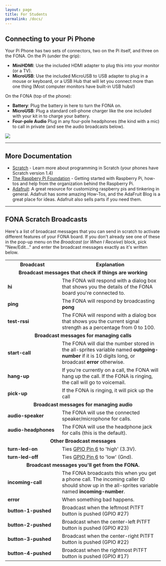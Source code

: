 ```yaml
---
layout: page
title: For Students
permalink: /docs/
---
```


## Connecting to your Pi Phone

Your Pi Phone has two sets of connectors, two on the Pi itself, and three on the FONA.  On the Pi (under the grip):

* **MiniHDMI**: Use the included HDMI adapter to plug this into your monitor (or a TV).  
* **MicroUSB**: Use the included MicroUSB to USB adapter to plug in a mouse or keyboard, or a USB Hub that will let you connect more than one thing (Most computer monitors have built-in USB hubs!)

On the FONA (top of the phone):

* **Battery**: Plug the battery in here to turn the FONA on.
* **MicroUSB**: Plug a standard cell-phone charger like the one included with your kit in to charge your battery.
* **Four-pole Audio** Plug in any four-pole headphones (the kind with a mic) to call in private (and see the audio broadcasts below).

<img src="../images/piphone-ports.jpg" />

<hr />

## More Documentation

* [Scratch](https://en.scratch-wiki.info/wiki/Scratch_User_Interface_(1.4)) - Learn more about programming in Scratch (your phones have Scratch version 1.4)
* [The Raspbery Pi Foundation](https://www.raspberrypi.org/help/) - Getting started with Raspberry Pi, how-tos and help from the organization behind the Raspberry Pi.
* [Adafruit](https://adafruit.com): A great resource for customizing raspberry pis and tinkering in general.  Adafruit has some amazing How-Tos, and the AdaFruit Blog is a great place for ideas.  Adafruit also sells parts if you need them.

<hr />

## FONA Scratch Broadcasts

<p>Here's a list of broadcast messages that you can send in scratch to activate different features of your FONA board.  If you don't already see one of these in the pop-up menu on the <i>Broadcast</i> (or <i>When I Receive</i>) block, pick "New/Edit..." and enter the broadcast messages exactly as it's written below.</p>

<table>
  <tr>
    <th style="width: 160px">Broadcast</th>
    <th>Explanation</th>
  </tr>
  <tr><td colspan="2" style="font-weight: bold" align="center">
    Broadcast messages that check if things are working
  </td></tr>
  <tr>
    <td style="font-weight: bold">hi</td>
    <td>The FONA will respond with a dialog box that shows you the details of the FONA board you're connected to.</td>
  </tr><tr>
    <td style="font-weight: bold">ping</td>
    <td>The FONA will respond by broadcasting <b>pong</b></td>
  </tr><tr>
    <td style="font-weight: bold">test-rssi</td>
    <td>The FONA will respond with a dialog box that shows you the current signal strength as a percentage from 0 to 100.</td>
  </tr>

  <tr><td colspan="2" style="font-weight: bold" align="center">Broadcast messages for managing calls</td></tr>
    <tr>
      <td style="font-weight: bold">start-call</td>
      <td>The FONA will dial the number stored in the all-sprites variable named <b>outgoing-number</b> if it is 10 digits long, or broadcast <b>error</b> otherwise.</td>
    </tr><tr>
      <td style="font-weight: bold">hang-up</td>
      <td>If you're currently on a call, the FONA will hang up the call.  If the FONA is ringing, the call will go to voicemail.</td>
    </tr><tr>
      <td style="font-weight: bold">pick-up</td>
      <td>If the FONA is ringing, it will pick up the call</td>
    </tr>
  <tr><td colspan="2" style="font-weight: bold" align="center">Broadcast messages for managing audio</td></tr>
    <tr>
      <td style="font-weight: bold">audio-speaker</td>
      <td>The FONA will use the connected speaker/microphone for calls.</td>
    </tr><tr>
      <td style="font-weight: bold">audio-headphones</td>
      <td>The FONA will use the headphone jack for calls (this is the default).</td>
    </tr>
  <tr><td colspan="2" style="font-weight: bold" align="center">Other Broadcast messages</td></tr>
    <tr>
      <td style="font-weight: bold">turn-led-on</td>
      <td>Ties <a href="https://pinout.xyz/pinout/pin31_gpio6#">GPIO Pin 6</a> to 'high' (3.3V).</td>
    </tr><tr>
      <td style="font-weight: bold">turn-led-off</td>
      <td>Ties <a href="https://pinout.xyz/pinout/pin31_gpio6#">GPIO Pin 6</a> to 'low' (Gnd).</td>
    </tr>
  <tr><td colspan="2" style="font-weight: bold" align="center">Broadcast messages you'll get from the FONA.</td></tr>
    <tr>
      <td style="font-weight: bold">incoming-call</td>
      <td>The FONA broadcasts this when you get a phone call.  The incoming caller ID should show up in the all-sprites variable named <b>incoming-number</b>.</td>
    </tr><tr>
      <td style="font-weight: bold">error</td>
      <td>When something bad happens.</td>
    </tr><tr>
      <td style="font-weight: bold">button-1-pushed</td>
      <td>Broadcast when the leftmost PiTFT button is pushed (GPIO #27)</td>
    </tr><tr>
      <td style="font-weight: bold">button-2-pushed</td>
      <td>Broadcast when the center-left PiTFT button is pushed (GPIO #23)</td>
    </tr><tr>
      <td style="font-weight: bold">button-3-pushed</td>
      <td>Broadcast when the center-right PiTFT button is pushed (GPIO #22)</td>
    </tr><tr>
      <td style="font-weight: bold">button-4-pushed</td>
      <td>Broadcast when the rightmost PiTFT button is pushed (GPIO #17)</td>
    </tr>


</table>

